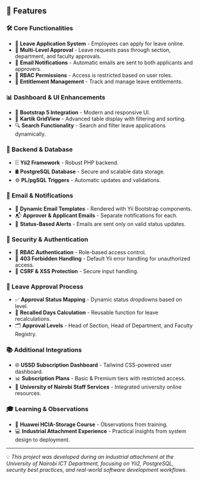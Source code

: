 ## 🚀 Features

### 🛠️ Core Functionalities
- 🔹 **Leave Application System** - Employees can apply for leave online.
- 🔹 **Multi-Level Approval** - Leave requests pass through section, department, and faculty approvals.
- 🔹 **Email Notifications** - Automatic emails are sent to both applicants and approvers.
- 🔹 **RBAC Permissions** - Access is restricted based on user roles.
- 🔹 **Entitlement Management** - Track and manage leave entitlements.

### 📊 Dashboard & UI Enhancements
- 🎨 **Bootstrap 5 Integration** - Modern and responsive UI.
- 📌 **Kartik GridView** - Advanced table display with filtering and sorting.
- 🔍 **Search Functionality** - Search and filter leave applications dynamically.

### 📡 Backend & Database
- 🗄 **Yii2 Framework** - Robust PHP backend.
- 🛢 **PostgreSQL Database** - Secure and scalable data storage.
- ⚙ **PL/pgSQL Triggers** - Automatic updates and validations.

### 📩 Email & Notifications
- 📧 **Dynamic Email Templates** - Rendered with Yii Bootstrap components.
- 📬 **Approver & Applicant Emails** - Separate notifications for each.
- 🔔 **Status-Based Alerts** - Emails are sent only on valid status updates.

### 🔐 Security & Authentication
- 🔑 **RBAC Authentication** - Role-based access control.
- 🚫 **403 Forbidden Handling** - Default Yii error handling for unauthorized access.
- 🔐 **CSRF & XSS Protection** - Secure input handling.

### 📅 Leave Approval Process
- ✅ **Approval Status Mapping** - Dynamic status dropdowns based on level.
- 🔄 **Recalled Days Calculation** - Reusable function for leave recalculations.
- 🗂 **Approval Levels** - Head of Section, Head of Department, and Faculty Registry.

### 📚 Additional Integrations
- 🌐 **USSD Subscription Dashboard** - Tailwind CSS-powered user dashboard.
- 📊 **Subscription Plans** - Basic & Premium tiers with restricted access.
- 🏫 **University of Nairobi Staff Services** - Integrated university online resources.

### 🎓 Learning & Observations
- 📖 **Huawei HCIA-Storage Course** - Observations from training.
- 💻 **Industrial Attachment Experience** - Practical insights from system design to deployment.

---

💡 *This project was developed during an industrial attachment at the University of Nairobi ICT Department, focusing on Yii2, PostgreSQL, security best practices, and real-world software development workflows.*
